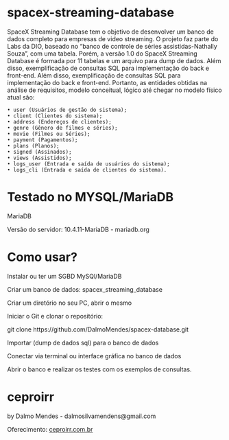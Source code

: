 # spacex-streaming-database
SpaceX Streaming Database tem o objetivo de desenvolver um banco de dados completo para empresas de video streaming. O projeto faz parte do Labs da DIO, baseado no “banco de controle de séries assistidas-Nathally Souza”, com uma tabela. Porém, a versão 1.0 do SpaceX Streaming Database é formada por 11 tabelas e um arquivo para dump de dados. Além disso, exemplificação de consultas SQL para implementação do back e front-end.
Além disso, exemplificação de consultas SQL para implementação do back e front-end. Portanto, as entidades obtidas na análise de requisitos, modelo conceitual, lógico até chegar no modelo físico atual são: 

    • user (Usuários de gestão do sistema);
    • client (Clientes do sistema);
    • address (Endereços de clientes);
    • genre (Gênero de filmes e séries);
    • movie (Filmes ou Séries);
    • payment (Pagamentos);
    • plans (Planos);
    • signed (Assinados);
    • views (Assistidos);
    • logs_user (Entrada e saída de usuários do sistema);
    • logs_cli (Entrada e saída de clientes do sistema).
    
# Testado no MYSQL/MariaDB
<p>MariaDB</p>
<p>Versão do servidor: 10.4.11-MariaDB - mariadb.org</p>

# Como usar?
<p>Instalar ou ter um SGBD MySQl/MariaDB</p>
<p>Criar um banco de dados: spacex_streaming_database</p>
<p>Criar um diretório no seu PC, abrir o mesmo</p>
<p>Iniciar o Git e clonar o repositório:</p>
<p>git clone https://github.com/DalmoMendes/spacex-database.git</p>
<p>Importar (dump de dados sql) para o banco de dados</p>
<p>Conectar via terminal ou interface gráfica no banco de dados</p>
<p>Abrir o banco e realizar os testes com os exemplos de consultas.</p>

# ceproirr
<p>by Dalmo Mendes - dalmosilvamendens@gmail.com</p>
<p>Oferecimento: <a href="https://ceproirr.com.br">ceproirr.com.br</a></p>
